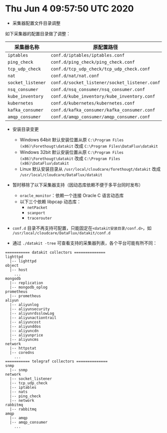 # Thu Jun  4 09:57:50 UTC 2020

-  采集器配置文件目录调整

如下采集器的配置目录做了调整：

|采集器名称  | 原配置路径 | 新配置路径 |
| ----       | ------     | --------   |
|`iptables`  | `conf.d/iptables/iptables.conf` | `confd/network/iptables.conf` |
|`ping_check`| `conf.d/ping_check/ping_check.conf` | `conf.d/network/ping_check.conf` |
|`tcp_udp_check`| `conf.d/tcp_udp_check/tcp_udp_check.conf` | `conf.d/network/tcp_udp_check.conf` |
|`nat`       | `conf.d/nat/nat.conf` | `conf.d/network/nat.conf` |
|`socket_listener` | `conf.d/socket_listener/socket_listener.conf` | `conf.d/network/socket_listener.conf` |
|`nsq_consumer`| `conf.d/nsq_consumer/nsq_consumer.conf` | `conf.d/nsq/nsq_consumer.conf` |
|`kube_inventory`| `conf.d/kube_inventory/kube_inventory.conf` | `conf.d/k8s/kube_inventory.conf` |
|`kubernetes`| `conf.d/kubernetes/kubernetes.conf` | `conf.d/k8s/kubernetes.conf`
|`kafka_consumer`| `conf.d/kafka_consumer/kafka_consumer.conf` | `conf.d/kafka/kafka_consumer.conf` |
|`amqp_consumer`| `conf.d/amqp_consumer/amqp_consumer.conf` | `conf.d/amqp/amqp_consumer.conf` |

- 安装目录变更
	- Windows 64bit 默认安装位置从原 `C:\Program Files (x86)\Forethougt\datakit` 改成  `C:\Program Files\DataFlux\datakit`
	- Windows 32bit 默认安装位置从原 `C:\Program Files (x86)\Forethougt\datakit` 改成  `C:\Program Files (x86)\DataFlux\datakit`
	- Linux 默认安装目录从 `/usr/local/cloudcare/forethougt/datakit` 改成 `/usr/local/cloudcare/DataFlux/datakit`

- 暂时移除了以下采集器支持（因动态库依赖不便于多平台同时发布）
	- `oracle_monitor`：依赖一个连接 Oracle C 语言动态库
	- 以下三个依赖 libpcap 动态库：
		- `netPacket`
		- `scanport`
		- `tracerouter`

- `conf.d` 目录不再支持可配置，只能固定在`<datakit安装目录/conf.d>`，如 `/usr/local/cloudcare/DataFlux/datakit/conf.d`
- 通过 `./datakit -tree` 可查看支持的采集器列表，各个平台可能有所不同：

```
=========== datakit collectors ==============
lighttpd
  |-- lighttpd
object
  |-- host
	...
mongodb
  |-- replication
  |-- mongodb_oplog
prometheus
  |-- prometheus
aliyun
  |-- aliyunlog
  |-- aliyunsecurity
  |-- aliyunrdsslowLog
  |-- aliyunactiontrail
  |-- aliyuncost
  |-- aliyunddos
  |-- aliyuncdn
  |-- aliyunprice
  |-- aliyuncms
network
  |-- httpstat
  |-- coredns
	...
=========== telegraf collectors ==============
snmp
  |-- snmp
network
  |-- socket_listener
  |-- tcp_udp_check
  |-- iptables
  |-- nats
  |-- ping_check
  |-- network
rabbitmq
  |-- rabbitmq
amqp
  |-- amqp
  |-- amqp_consumer
	...
```
